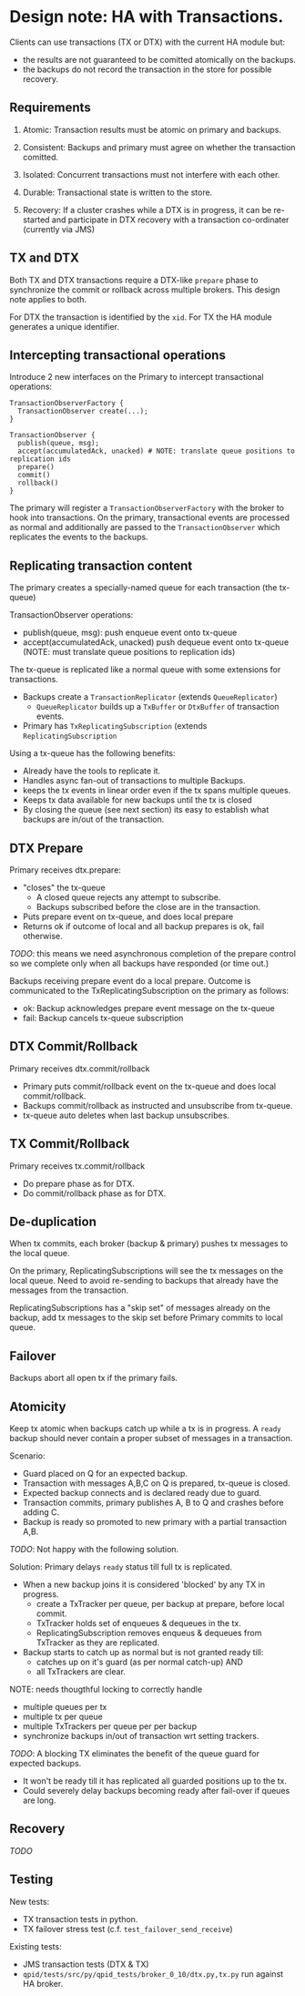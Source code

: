 # Design note: HA with Transactions.

Clients can use transactions (TX or DTX) with the current HA module but:

- the results are not guaranteed to be comitted atomically on the backups.
- the backups do not record the transaction in the store for possible recovery.

## Requirements

1. Atomic: Transaction results must be atomic on primary and backups.

2. Consistent: Backups and primary must agree on whether the transaction comitted.

3. Isolated: Concurrent transactions must not interfere with each other.

4. Durable: Transactional state is written to the store.

5. Recovery: If a cluster crashes while a DTX is in progress, it can be
   re-started and participate in DTX recovery with a transaction co-ordinater
   (currently via JMS)

## TX and DTX

Both TX and DTX transactions require a DTX-like `prepare` phase to synchronize
the commit or rollback across multiple brokers. This design note applies to both.

For DTX the transaction is identified by the `xid`. For TX the HA module generates
a unique identifier.

## Intercepting transactional operations

Introduce  2 new interfaces on the Primary to intercept transactional operations:

    TransactionObserverFactory {
      TransactionObserver create(...);
    }

    TransactionObserver {
      publish(queue, msg);
      accept(accumulatedAck, unacked) # NOTE: translate queue positions to replication ids
      prepare()
      commit()
      rollback()
    }

The primary will register a `TransactionObserverFactory` with the broker to hook
into transactions. On the primary, transactional events are processed as normal
and additionally are passed to the `TransactionObserver` which replicates the
events to the backups.

## Replicating transaction content

The primary creates a specially-named queue for each transaction (the tx-queue)

TransactionObserver operations:

- publish(queue, msg): push enqueue event onto tx-queue
- accept(accumulatedAck, unacked) push dequeue event onto tx-queue
  (NOTE: must translate queue positions to replication ids)

The tx-queue is replicated like a normal queue with some extensions for transactions.

- Backups create a `TransactionReplicator` (extends `QueueReplicator`)
  - `QueueReplicator` builds up a `TxBuffer` or `DtxBuffer` of transaction events.
- Primary has `TxReplicatingSubscription` (extends `ReplicatingSubscription`


Using a tx-queue has the following benefits:

- Already have the tools to replicate it.
- Handles async fan-out of transactions to multiple Backups.
- keeps the tx events in linear order even if the tx spans multiple queues.
- Keeps tx data available for new backups until the tx is closed
- By closing the queue (see next section) its easy to establish what backups are
   in/out of the transaction.

## DTX Prepare

Primary receives dtx.prepare:

- "closes" the tx-queue
  - A closed queue rejects any attempt to subscribe.
  - Backups subscribed before the close are in the transaction.
- Puts prepare event on tx-queue, and does local prepare
- Returns ok if outcome of local and all backup prepares is ok, fail otherwise.

*TODO*: this means we need asynchronous completion of the prepare control
so we complete only when all backups have responded (or time out.)

Backups receiving prepare event do a local prepare.  Outcome is communicated to
the TxReplicatingSubscription on the primary as follows:

- ok: Backup acknowledges prepare event message on the tx-queue
- fail: Backup cancels tx-queue subscription

## DTX Commit/Rollback

Primary receives dtx.commit/rollback

- Primary puts commit/rollback event on the tx-queue and does local commit/rollback.
- Backups commit/rollback as instructed and unsubscribe from tx-queue.
- tx-queue auto deletes when last backup unsubscribes.

## TX Commit/Rollback

Primary receives tx.commit/rollback

- Do prepare phase as for DTX.
- Do commit/rollback phase as for DTX.

## De-duplication

When tx commits, each broker (backup & primary) pushes tx messages to the local queue.

On the primary, ReplicatingSubscriptions will see the tx messages on the local
queue. Need to avoid re-sending to backups that already have the messages from
the transaction.

ReplicatingSubscriptions has a "skip set" of messages already on the backup,
add tx messages to the skip set before Primary commits to local queue.

## Failover

Backups abort all open tx if the primary fails.

## Atomicity

Keep tx atomic when backups catch up while a tx is in progress.
A `ready` backup should never contain a proper subset of messages in a transaction.

Scenario:

- Guard placed on Q for an expected backup.
- Transaction with messages A,B,C on Q is prepared, tx-queue is closed.
- Expected backup connects and is declared ready due to guard.
- Transaction commits, primary publishes A, B to Q and crashes before adding C.
- Backup is ready so promoted to new primary with a partial transaction A,B.

*TODO*: Not happy with the following solution.

Solution: Primary delays `ready` status till full tx is replicated.

- When a new backup joins it is considered 'blocked' by any TX in progress.
  - create a TxTracker per queue, per backup at prepare, before local commit.
  - TxTracker holds set of enqueues & dequeues in the tx.
  - ReplicatingSubscription removes enqueus & dequeues from TxTracker as they are replicated.
- Backup starts to catch up as normal but is not granted ready till:
  - catches up on it's guard (as per normal catch-up) AND
  - all TxTrackers are clear.

NOTE: needs thougthful locking to correctly handle

- multiple queues per tx
- multiple tx per queue
- multiple TxTrackers per queue per per backup
- synchronize backups in/out of transaction wrt setting trackers.

*TODO*: A blocking TX eliminates the benefit of the queue guard for expected backups.

- It won't be ready till it has replicated all guarded positions up to the tx.
- Could severely delay backups becoming ready after fail-over if queues are long.

## Recovery

*TODO*

## Testing

New tests:

- TX transaction tests in python.
- TX failover stress test (c.f. `test_failover_send_receive`)

Existing tests:

- JMS transaction tests (DTX & TX)
- `qpid/tests/src/py/qpid_tests/broker_0_10/dtx.py,tx.py` run against HA broker.

